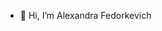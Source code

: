- 👋 Hi, I’m Alexandra Fedorkevich


<!---
AlexandraFedorkevich/AlexandraFedorkevich is a ✨ special ✨ repository because its `README.md` (this file) appears on your GitHub profile.
You can click the Preview link to take a look at your changes.
--->
